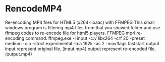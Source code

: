 # RencodeMP4
Re-encoding MP4 files for HTML5 (x264-libaac) with FFMPEG
This small windows program is filtering mp4 files from that you showed folder and use ffmpeg codes to re-encode file for html5 players.
FFMPEG mp4 re-encoding command:
ffmpeg.exe -i input -c:v libx264 -crf 20 -preset medium -c:a -strict experimental -b:a 192k -ac 2 -movflags faststart output
input represent original file. (input.mp4)
output represent re-encoded file. (output.mp4)
